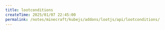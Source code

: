 ```yaml
---
title: lootconditions
createTime: 2025/01/07 22:45:00
permalink: /notes/minecraft/kubejs/addons/lootjs/api/lootconditions/
---
```

